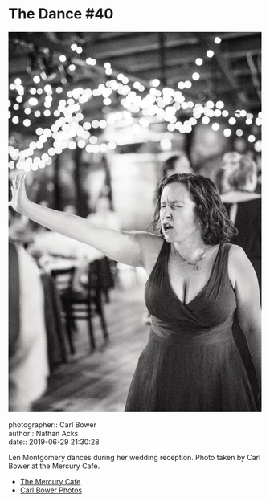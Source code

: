 # The Dance #40

![Len Montgomery dances during her wedding reception](assets/2019-06-29-set-4-the-dance-40.webp)

photographer:: Carl Bower  
author:: Nathan Acks  
date:: 2019-06-29 21:30:28

Len Montgomery dances during her wedding reception. Photo taken by Carl Bower at the Mercury Cafe.

* [The Mercury Cafe](http://mercurycafe.com)
* [Carl Bower Photos](https://carlbowerphotos.com)
